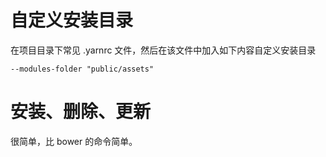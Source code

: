 # 自定义安装目录
在项目目录下常见 .yarnrc 文件，然后在该文件中加入如下内容自定义安装目录

    --modules-folder "public/assets"

# 安装、删除、更新
很简单，比 bower 的命令简单。

[1]: https://yarnpkg.com/zh-Hans/ "yarn"